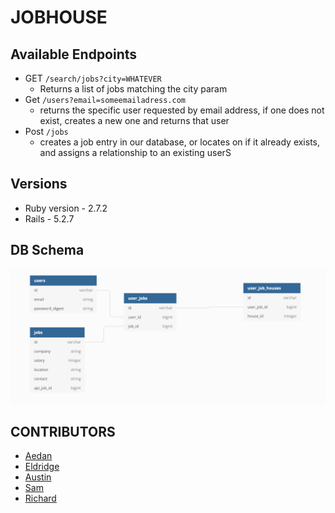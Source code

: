 # JOBHOUSE

## Available Endpoints
  + GET `/search/jobs?city=WHATEVER`
    + Returns a list of jobs matching the city param
  + Get `/users?email=someemailadress.com`
    + returns the specific user requested by email address, if one does not exist, creates a new one and returns that user
  + Post `/jobs`
    + creates a job entry in our database, or locates on if it already exists, and assigns a relationship to an existing userS


## Versions
* Ruby version - 2.7.2
* Rails - 5.2.7

## DB Schema
![schema](app/assets/images/image.png)
## CONTRIBUTORS
* [Aedan](https://github.com/aedanjames)
* [Eldridge](https://github.com/Eldridge-Turambi)
* [Austin](https://github.com/AustinCMoore)
* [Sam](https://github.com/samlsmith424)
* [Richard](https://github.com/RichardLaBrecque)
